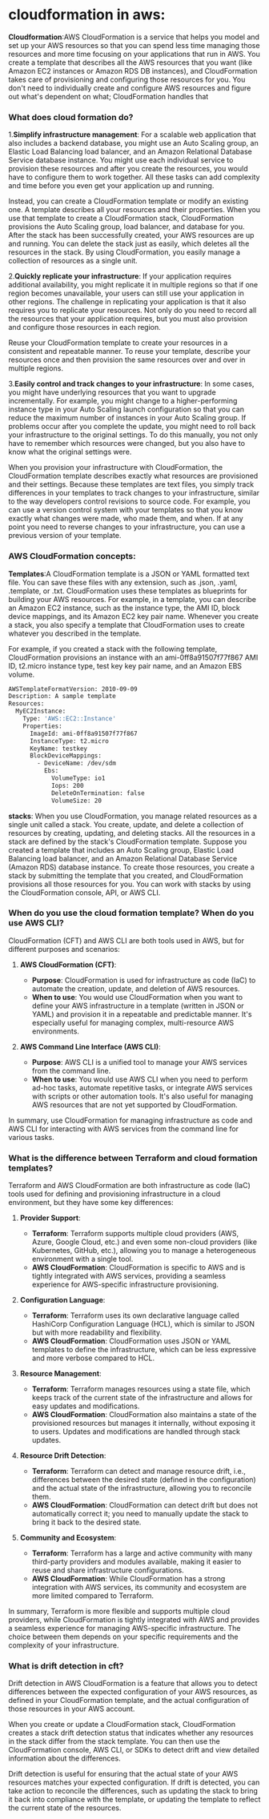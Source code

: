 # cloudformation in aws:

**Cloudformation**:AWS CloudFormation is a service that helps you model and set up your AWS resources so that you can spend less time managing those resources and more time focusing on your applications that run in AWS. You create a template that describes all the AWS resources that you want (like Amazon EC2 instances or Amazon RDS DB instances), and CloudFormation takes care of provisioning and configuring those resources for you. You don't need to individually create and configure AWS resources and figure out what's dependent on what; CloudFormation handles that
### What does cloud formation do?
1.**Simplify infrastructure management**: For a scalable web application that also includes a backend database, you might use an Auto Scaling group, an Elastic Load Balancing load balancer, and an Amazon Relational Database Service database instance. You might use each individual service to provision these resources and after you create the resources, you would have to configure them to work together. All these tasks can add complexity and time before you even get your application up and running.

Instead, you can create a CloudFormation template or modify an existing one. A template describes all your resources and their properties. When you use that template to create a CloudFormation stack, CloudFormation provisions the Auto Scaling group, load balancer, and database for you. After the stack has been successfully created, your AWS resources are up and running. You can delete the stack just as easily, which deletes all the resources in the stack. By using CloudFormation, you easily manage a collection of resources as a single unit.

2.**Quickly replicate your infrastructure**: If your application requires additional availability, you might replicate it in multiple regions so that if one region becomes unavailable, your users can still use your application in other regions. The challenge in replicating your application is that it also requires you to replicate your resources. Not only do you need to record all the resources that your application requires, but you must also provision and configure those resources in each region.

Reuse your CloudFormation template to create your resources in a consistent and repeatable manner. To reuse your template, describe your resources once and then provision the same resources over and over in multiple regions.

3.**Easily control and track changes to your infrastructure**: In some cases, you might have underlying resources that you want to upgrade incrementally. For example, you might change to a higher-performing instance type in your Auto Scaling launch configuration so that you can reduce the maximum number of instances in your Auto Scaling group. If problems occur after you complete the update, you might need to roll back your infrastructure to the original settings. To do this manually, you not only have to remember which resources were changed, but you also have to know what the original settings were.

When you provision your infrastructure with CloudFormation, the CloudFormation template describes exactly what resources are provisioned and their settings. Because these templates are text files, you simply track differences in your templates to track changes to your infrastructure, similar to the way developers control revisions to source code. For example, you can use a version control system with your templates so that you know exactly what changes were made, who made them, and when. If at any point you need to reverse changes to your infrastructure, you can use a previous version of your template.

### AWS CloudFormation concepts:

**Templates**:A CloudFormation template is a JSON or YAML formatted text file. You can save these files with any extension, such as .json, .yaml, .template, or .txt. CloudFormation uses these templates as blueprints for building your AWS resources. For example, in a template, you can describe an Amazon EC2 instance, such as the instance type, the AMI ID, block device mappings, and its Amazon EC2 key pair name. Whenever you create a stack, you also specify a template that CloudFormation uses to create whatever you described in the template.

For example, if you created a stack with the following template, CloudFormation provisions an instance with an ami-0ff8a91507f77f867 AMI ID, t2.micro instance type, test key key pair name, and an Amazon EBS volume.
```sh
AWSTemplateFormatVersion: 2010-09-09
Description: A sample template
Resources:
  MyEC2Instance:
    Type: 'AWS::EC2::Instance'
    Properties:
      ImageId: ami-0ff8a91507f77f867
      InstanceType: t2.micro
      KeyName: testkey
      BlockDeviceMappings:
        - DeviceName: /dev/sdm
          Ebs:
            VolumeType: io1
            Iops: 200
            DeleteOnTermination: false
            VolumeSize: 20
 ```
**stacks**: When you use CloudFormation, you manage related resources as a single unit called a stack. You create, update, and delete a collection of resources by creating, updating, and deleting stacks. All the resources in a stack are defined by the stack's CloudFormation template. Suppose you created a template that includes an Auto Scaling group, Elastic Load Balancing load balancer, and an Amazon Relational Database Service (Amazon RDS) database instance. To create those resources, you create a stack by submitting the template that you created, and CloudFormation provisions all those resources for you. You can work with stacks by using the CloudFormation console, API, or AWS CLI.

### When do you use the cloud formation template?  When do you use AWS CLI?

CloudFormation (CFT) and AWS CLI are both tools used in AWS, but for different purposes and scenarios:

1. **AWS CloudFormation (CFT)**:
   - **Purpose**: CloudFormation is used for infrastructure as code (IaC) to automate the creation, update, and deletion of AWS resources.
   - **When to use**: You would use CloudFormation when you want to define your AWS infrastructure in a template (written in JSON or YAML) and provision it in a repeatable and predictable manner. It's especially useful for managing complex, multi-resource AWS environments.

2. **AWS Command Line Interface (AWS CLI)**:
   - **Purpose**: AWS CLI is a unified tool to manage your AWS services from the command line.
   - **When to use**: You would use AWS CLI when you need to perform ad-hoc tasks, automate repetitive tasks, or integrate AWS services with scripts or other automation tools. It's also useful for managing AWS resources that are not yet supported by CloudFormation.

In summary, use CloudFormation for managing infrastructure as code and AWS CLI for interacting with AWS services from the command line for various tasks.

### What is the difference between Terraform and cloud formation templates?
Terraform and AWS CloudFormation are both infrastructure as code (IaC) tools used for defining and provisioning infrastructure in a cloud environment, but they have some key differences:

1. **Provider Support**:
   - **Terraform**: Terraform supports multiple cloud providers (AWS, Azure, Google Cloud, etc.) and even some non-cloud providers (like Kubernetes, GitHub, etc.), allowing you to manage a heterogeneous environment with a single tool.
   - **AWS CloudFormation**: CloudFormation is specific to AWS and is tightly integrated with AWS services, providing a seamless experience for AWS-specific infrastructure provisioning.

2. **Configuration Language**:
   - **Terraform**: Terraform uses its own declarative language called HashiCorp Configuration Language (HCL), which is similar to JSON but with more readability and flexibility.
   - **AWS CloudFormation**: CloudFormation uses JSON or YAML templates to define the infrastructure, which can be less expressive and more verbose compared to HCL.

3. **Resource Management**:
   - **Terraform**: Terraform manages resources using a state file, which keeps track of the current state of the infrastructure and allows for easy updates and modifications.
   - **AWS CloudFormation**: CloudFormation also maintains a state of the provisioned resources but manages it internally, without exposing it to users. Updates and modifications are handled through stack updates.

4. **Resource Drift Detection**:
   - **Terraform**: Terraform can detect and manage resource drift, i.e., differences between the desired state (defined in the configuration) and the actual state of the infrastructure, allowing you to reconcile them.
   - **AWS CloudFormation**: CloudFormation can detect drift but does not automatically correct it; you need to manually update the stack to bring it back to the desired state.

5. **Community and Ecosystem**:
   - **Terraform**: Terraform has a large and active community with many third-party providers and modules available, making it easier to reuse and share infrastructure configurations.
   - **AWS CloudFormation**: While CloudFormation has a strong integration with AWS services, its community and ecosystem are more limited compared to Terraform.

In summary, Terraform is more flexible and supports multiple cloud providers, while CloudFormation is tightly integrated with AWS and provides a seamless experience for managing AWS-specific infrastructure. The choice between them depends on your specific requirements and the complexity of your infrastructure.

### What is drift detection in cft?

Drift detection in AWS CloudFormation is a feature that allows you to detect differences between the expected configuration of your AWS resources, as defined in your CloudFormation template, and the actual configuration of those resources in your AWS account. 

When you create or update a CloudFormation stack, CloudFormation creates a stack drift detection status that indicates whether any resources in the stack differ from the stack template. You can then use the CloudFormation console, AWS CLI, or SDKs to detect drift and view detailed information about the differences.

Drift detection is useful for ensuring that the actual state of your AWS resources matches your expected configuration. If drift is detected, you can take action to reconcile the differences, such as updating the stack to bring it back into compliance with the template, or updating the template to reflect the current state of the resources.
